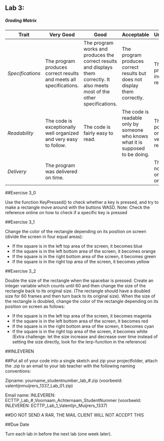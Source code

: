 ## Lab 3: 
 

##### Grading Matrix 

Trait | Very Good | Good | Acceptable | Unsatisfactory	
--- |--- | --- | --- | --- |
| *Specifications* | The program produces correct results and meets all specifications. | The program works and produces the correct results and displays them correctly. It also meets most of the other specifications. | The program produces correct results but does not display them correctly. | The program is producing incorrect results.
*Readability* | The code is exceptionally well organized and very easy to follow. | The code is fairly easy to read. | The code is readable only by someone who knows what it is supposed to be doing.| The code is poorly organized and very difficult to read.|
*Delivery* |The program was delivered on time. | |  |  The Code was not delivered on time (within one week)


##Exercise 3_0 

Use the function KeyPressed() to check whether a key is pressed, and try to make a rectangle move around with the buttons WASD.
Note: Check the reference online on how to check if a specific key is pressed

##Exercise 3_1	 

Change the color of the rectangle depending on its position on screen (divide the screen in four equal areas):
- If the square is in the left top area of the screen, it becomes blue
- If the square is in the left bottom area of the screen, it becomes orange
- If the square is in the right bottom area of the screen, it becomes green
- If the square is in the right top area of the screen, it becomes yellow

##Exercise 3_2  

Double the size of the rectangle when the spacebar is pressed. 
Create an integer variable which counts until 60 and then change the size of the rectangle back to its original size. 
(The rectangle should have a doubled size for 60 frames and then turn back to its original size).
When the size of the rectangle is doubled, change the color of the rectangle depending on its position on screen as follows:
- If the square is in the left top area of the screen, it becomes magenta
- If the square is in the left bottom area of the screen, it becomes red
- If the square is in the right bottom area of the screen, it becomes cyan
- If the square is in the right top area of the screen, it becomes white
(Extra challenge: let the size increase and decrease over time instead of setting the size directly, look for the lerp-function in the reference)


##INLEVEREN

##Put all of your code into a single sketch and zip your projectfolder, attach the .zip to an email to your lab teacher with the following naming conventions: 

Zipname:
yourname_studentnumber_lab_#.zip 
(voorbeeld: valentijnmuijrers_1337_Lab_01.zip)

Email name:
INLEVEREN: ECTTP_Lab_#_Voornaam_Achternaam_StudentNummer
(voorbeeld: INLEVEREN: ECTTP_Lab_1_Valentijn_Muijrers_1337)

##DO NOT SEND A RAR, THE MAIL CLIENT WILL NOT ACCEPT THIS

##Due Date 

Turn each lab in before the next lab (one week later). 
